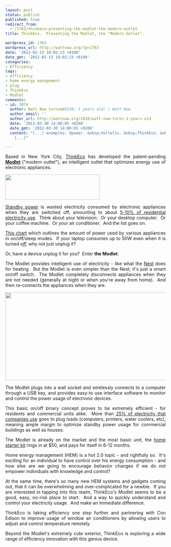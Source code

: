 ```yaml
---
layout: post
status: publish
published: true
redirect_from:
  - /1763/thinkeco-presenting-the-modlet-the-modern-outlet
title: ThinkEco.  Presenting the Modlet, the "Modern Outlet".

wordpress_id: 1763
wordpress_url: http://wattnow.org/?p=1763
date: '2012-02-13 10:02:23 +0100'
date_gmt: '2012-02-13 10:02:23 +0100'
categories:
- Efficiency
tags:
- efficiency
- home energy management
- plug
- ThinkEco
- Modlet
comments:
- id: 2074
  author: Watt Now turns&#8230; 1 years old! | Watt Now
  author_email: ''
  author_url: http://wattnow.org/2010/watt-now-turns-1-years-old
  date: '2012-03-30 14:00:05 +0200'
  date_gmt: '2012-03-30 14:00:05 +0200'
  content: "[...] examples: Opower. &nbsp;Voltalis. &nbsp;ThinkEco. &nbsp;FirstFuel.
    [...]"

---
```

<p style="text-align: justify;">Based in New York City, <a href="http://www.thinkecoinc.com/">ThinkEco</a> has developed the patent-pending <strong><a href="http://themodlet.com/features.html">Modlet</a>&nbsp;</strong>("modern outlet"), an intelligent outlet that optimizes energy use of electronic appliances.</p>
<p style="text-align: justify;"><a href="{{ 'assets/from-wordpress/uploads/2012/02/thinkeco-logo.png' | relative_url }}"><img class="alignnone size-full wp-image-1764" title="thinkeco - logo" src="{{ 'assets/from-wordpress/uploads/2012/02/thinkeco-logo.png' | relative_url }}" alt="" width="297" height="79" /></a></p>
<p style="text-align: justify;"><a href="http://en.wikipedia.org/wiki/Standby_power">Standby power</a>&nbsp;is wasted electricity consumed by electronic appliances when they are switched off, amounting to about <a href="http://standby.lbl.gov/faq.html#what">5-10% of residential electricity use</a>. &nbsp;Think about your television. &nbsp;Or your desktop computer. &nbsp;Or your coffee machine. &nbsp;Or your air conditioner. &nbsp;And the list goes on.</p>
<p style="text-align: justify;"><a href="http://standby.lbl.gov/summary-table.html">This chart</a> which outlines the amount of power used by various appliances in on/off/sleep modes. &nbsp;If your laptop consumes up to 50W even when it is turned <em>off, </em>why not just unplug it?</p>
<p style="text-align: justify;">Or,&nbsp;have a device unplug it for you? &nbsp;Enter <strong>the Modlet</strong>.</p>
<p style="text-align: justify;">The Modlet provides intelligent use of electricity - like what the&nbsp;<a title="The Nest Learning Thermostat.  Programs itself.  Keeps you comfortable.  Saves energy when you&rsquo;re away." href="http://wattnow.org/1025/the-nest-learning-thermostat">Nest</a>&nbsp;does for heating. &nbsp;But the Modlet is even simpler than the Nest; it's just a smart on/off switch. &nbsp;The Modlet completely disconnects appliances when they are not needed (generally at night or when you're away from home). &nbsp;And then re-connects the appliances when they are.</p>
<p><a href="http://themodlet.com/features.html"><img class=" wp-image-1765" title="thinkeco - modlet" src="{{ 'assets/from-wordpress/uploads/2012/02/thinkeco-modlet.png' | relative_url }}" alt="" width="558" height="276" /></a></p>
<p style="text-align: justify;">The Modlet&nbsp;plugs into a wall socket and wirelessly connects to a computer through a USB key, and provides easy-to use interface software to monitor and control the power usage of electronic devices.</p>
<p style="text-align: justify;">This basic on/off binary concept proves to be extremely efficient - for residents and commercial units alike. &nbsp;More than <a href="http://thinkecoinc.com/data/2.9.12%20-%20Greentech%20Media%20-%20ThinkEco%20Thinks%20Beyond%20the%20Smart%20Plug.pdf">25% of electricity that companies use</a> goes to plug loads (computers, printers, water coolers, etc), meaning ample margin to optimize standby power usage for commercial buildings as well as houses.</p>
<p style="text-align: justify;">The Modlet is already on the market and the most basic unit, the&nbsp;<a href="http://themodlet.com/buy_home.html">home starter kit</a> rings in at $50, and pays for itself in 6-12 months.</p>
<p style="text-align: justify;">Home energy management (HEM) is a hot 2.0 topic - and rightfully so. &nbsp;It's exciting for an individual to have control over his energy consumption - and how else are we going to encourage behavior changes if we do not empower individuals with knowledge and control?</p>
<p style="text-align: justify;">At the same time, there's so many new HEM systems and gadgets coming out, that it can be overwhelming and over-complicated for a newbie. &nbsp;If you are interested in tapping into this realm, ThinkEco's Modlet seems to be a good, easy, no-risk place to start. &nbsp;And a way to quickly understand and control your electricity usage. &nbsp;And make an immediate difference.</p>
<p style="text-align: justify;">ThinkEco is taking efficiency one step further and partnering with Con Edison to improve usage of window air conditioners by allowing users to adjust and control temperature remotely.</p>
<p style="text-align: justify;">Beyond the Modlet's extremely cute exterior, ThinkEco is exploring a wide range of efficiency innovation with this genius device.</p>
<p style="text-align: justify;">&nbsp;</p>
<p style="text-align: justify;">
